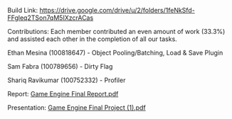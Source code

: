 Build Link: https://drive.google.com/drive/u/2/folders/1feNkSfd-FFgleq2TSon7qM5IXzcrACas

Contributions: Each member contributed an even amount of work (33.3%) and assisted each other in the
completion of all our tasks.

Ethan Mesina (100818647) - Object Pooling/Batching, Load & Save Plugin

Sam Fabra (100789656) - Dirty Flag

Shariq Ravikumar (100752332) - Profiler

Report: 
[Game Engine Final Report.pdf](https://github.com/user-attachments/files/17912790/Game.Engine.Final.Report.pdf)

Presentation: 
[Game Engine Final Project (1).pdf](https://github.com/user-attachments/files/17912792/Game.Engine.Final.Project.1.pdf)

